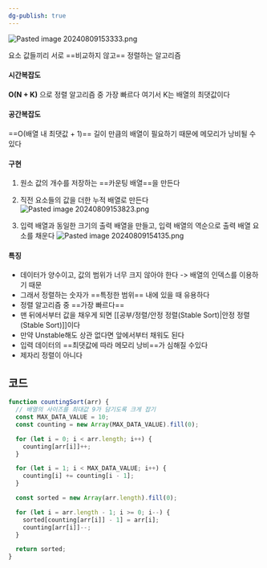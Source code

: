 ```yaml
---
dg-publish: true
---
```

![Pasted image 20240809153333.png](/img/user/%EC%B2%A8%EB%B6%80%ED%8C%8C%EC%9D%BC/Pasted%20image%2020240809153333.png)

요소 값들끼리 서로 ==비교하지 않고== 정렬하는 알고리즘

#### 시간복잡도
**O(N + K)** 으로 정렬 알고리즘 중 가장 빠르다
여기서 K는 배열의 최댓값이다

#### 공간복잡도
==O(배열 내 최댓값 + 1)== 길이 만큼의 배열이 필요하기 때문에 메모리가 낭비될 수 있다

#### 구현
1. 원소 값의 개수를 저장하는 ==카운팅 배열==을 만든다
2. 직전 요소들의 값을 더한 누적 배열로 만든다
![Pasted image 20240809153823.png](/img/user/%EC%B2%A8%EB%B6%80%ED%8C%8C%EC%9D%BC/Pasted%20image%2020240809153823.png)

1. 입력 배열과 동일한 크기의 출력 배열을 만들고, 입력 배열의 역순으로 출력 배열 요소를 채운다
![Pasted image 20240809154135.png](/img/user/%EC%B2%A8%EB%B6%80%ED%8C%8C%EC%9D%BC/Pasted%20image%2020240809154135.png)

#### 특징
- 데이터가 양수이고, 값의 범위가 너무 크지 않아야 한다 -> 배열의 인덱스를 이용하기 때문
- 그래서 정렬하는 숫자가 ==특정한 범위== 내에 있을 때 유용하다
- 정렬 알고리즘 중 ==가장 빠르다==
- 맨 뒤에서부터 값을 채우게 되면 [[공부/정렬/안정 정렬(Stable Sort)\|안정 정렬(Stable Sort)]]이다
- 만약 Unstable해도 상관 없다면 앞에서부터 채워도 된다
- 입력 데이터의 ==최댓값에 따라 메모리 낭비==가 심해질 수있다
- 제자리 정렬이 아니다

## 코드
```js
function countingSort(arr) {
  // 배열의 사이즈를 최대값 9가 담기도록 크게 잡기
  const MAX_DATA_VALUE = 10;
  const counting = new Array(MAX_DATA_VALUE).fill(0);

  for (let i = 0; i < arr.length; i++) {
    counting[arr[i]]++;
  }

  for (let i = 1; i < MAX_DATA_VALUE; i++) {
    counting[i] += counting[i - 1];
  }

  const sorted = new Array(arr.length).fill(0);

  for (let i = arr.length - 1; i >= 0; i--) {
    sorted[counting[arr[i]] - 1] = arr[i];
    counting[arr[i]]--;
  }

  return sorted;
}
```
